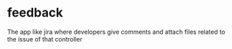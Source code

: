 # feedback
The app like jira where developers give comments and attach files related to the issue of that controller
